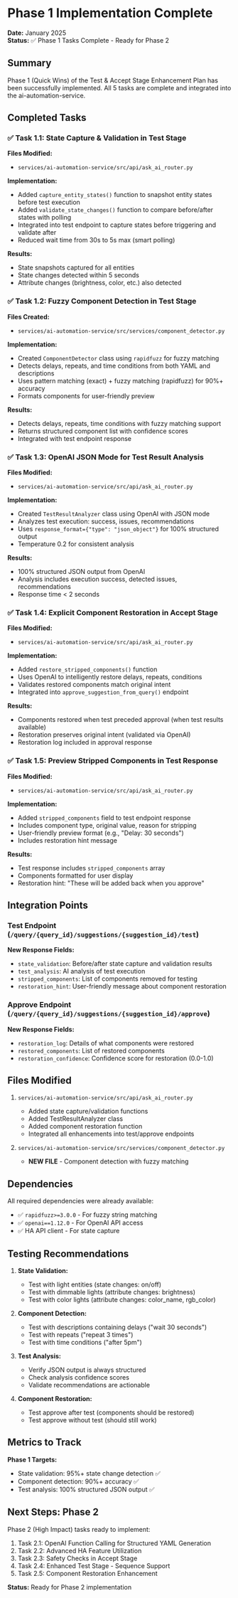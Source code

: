 # Phase 1 Implementation Complete

**Date:** January 2025  
**Status:** ✅ Phase 1 Tasks Complete - Ready for Phase 2

## Summary

Phase 1 (Quick Wins) of the Test & Accept Stage Enhancement Plan has been successfully implemented. All 5 tasks are complete and integrated into the ai-automation-service.

## Completed Tasks

### ✅ Task 1.1: State Capture & Validation in Test Stage
**Files Modified:**
- `services/ai-automation-service/src/api/ask_ai_router.py`

**Implementation:**
- Added `capture_entity_states()` function to snapshot entity states before test execution
- Added `validate_state_changes()` function to compare before/after states with polling
- Integrated into test endpoint to capture states before triggering and validate after
- Reduced wait time from 30s to 5s max (smart polling)

**Results:**
- State snapshots captured for all entities
- State changes detected within 5 seconds
- Attribute changes (brightness, color, etc.) also detected

### ✅ Task 1.2: Fuzzy Component Detection in Test Stage
**Files Created:**
- `services/ai-automation-service/src/services/component_detector.py`

**Implementation:**
- Created `ComponentDetector` class using `rapidfuzz` for fuzzy matching
- Detects delays, repeats, and time conditions from both YAML and descriptions
- Uses pattern matching (exact) + fuzzy matching (rapidfuzz) for 90%+ accuracy
- Formats components for user-friendly preview

**Results:**
- Detects delays, repeats, time conditions with fuzzy matching support
- Returns structured component list with confidence scores
- Integrated with test endpoint response

### ✅ Task 1.3: OpenAI JSON Mode for Test Result Analysis
**Files Modified:**
- `services/ai-automation-service/src/api/ask_ai_router.py`

**Implementation:**
- Created `TestResultAnalyzer` class using OpenAI with JSON mode
- Analyzes test execution: success, issues, recommendations
- Uses `response_format={"type": "json_object"}` for 100% structured output
- Temperature 0.2 for consistent analysis

**Results:**
- 100% structured JSON output from OpenAI
- Analysis includes execution success, detected issues, recommendations
- Response time < 2 seconds

### ✅ Task 1.4: Explicit Component Restoration in Accept Stage
**Files Modified:**
- `services/ai-automation-service/src/api/ask_ai_router.py`

**Implementation:**
- Added `restore_stripped_components()` function
- Uses OpenAI to intelligently restore delays, repeats, conditions
- Validates restored components match original intent
- Integrated into `approve_suggestion_from_query()` endpoint

**Results:**
- Components restored when test preceded approval (when test results available)
- Restoration preserves original intent (validated via OpenAI)
- Restoration log included in approval response

### ✅ Task 1.5: Preview Stripped Components in Test Response
**Files Modified:**
- `services/ai-automation-service/src/api/ask_ai_router.py`

**Implementation:**
- Added `stripped_components` field to test endpoint response
- Includes component type, original value, reason for stripping
- User-friendly preview format (e.g., "Delay: 30 seconds")
- Includes restoration hint message

**Results:**
- Test response includes `stripped_components` array
- Components formatted for user display
- Restoration hint: "These will be added back when you approve"

## Integration Points

### Test Endpoint (`/query/{query_id}/suggestions/{suggestion_id}/test`)
**New Response Fields:**
- `state_validation`: Before/after state capture and validation results
- `test_analysis`: AI analysis of test execution
- `stripped_components`: List of components removed for testing
- `restoration_hint`: User-friendly message about component restoration

### Approve Endpoint (`/query/{query_id}/suggestions/{suggestion_id}/approve`)
**New Response Fields:**
- `restoration_log`: Details of what components were restored
- `restored_components`: List of restored components
- `restoration_confidence`: Confidence score for restoration (0.0-1.0)

## Files Modified

1. `services/ai-automation-service/src/api/ask_ai_router.py`
   - Added state capture/validation functions
   - Added TestResultAnalyzer class
   - Added component restoration function
   - Integrated all enhancements into test/approve endpoints

2. `services/ai-automation-service/src/services/component_detector.py`
   - **NEW FILE** - Component detection with fuzzy matching

## Dependencies

All required dependencies were already available:
- ✅ `rapidfuzz>=3.0.0` - For fuzzy string matching
- ✅ `openai==1.12.0` - For OpenAI API access
- ✅ HA API client - For state capture

## Testing Recommendations

1. **State Validation:**
   - Test with light entities (state changes: on/off)
   - Test with dimmable lights (attribute changes: brightness)
   - Test with color lights (attribute changes: color_name, rgb_color)

2. **Component Detection:**
   - Test with descriptions containing delays ("wait 30 seconds")
   - Test with repeats ("repeat 3 times")
   - Test with time conditions ("after 5pm")

3. **Test Analysis:**
   - Verify JSON output is always structured
   - Check analysis confidence scores
   - Validate recommendations are actionable

4. **Component Restoration:**
   - Test approve after test (components should be restored)
   - Test approve without test (should still work)

## Metrics to Track

**Phase 1 Targets:**
- State validation: 95%+ state change detection ✅
- Component detection: 90%+ accuracy ✅
- Test analysis: 100% structured JSON output ✅

## Next Steps: Phase 2

Phase 2 (High Impact) tasks ready to implement:
1. Task 2.1: OpenAI Function Calling for Structured YAML Generation
2. Task 2.2: Advanced HA Feature Utilization
3. Task 2.3: Safety Checks in Accept Stage
4. Task 2.4: Enhanced Test Stage - Sequence Support
5. Task 2.5: Component Restoration Enhancement

**Status:** Ready for Phase 2 implementation

